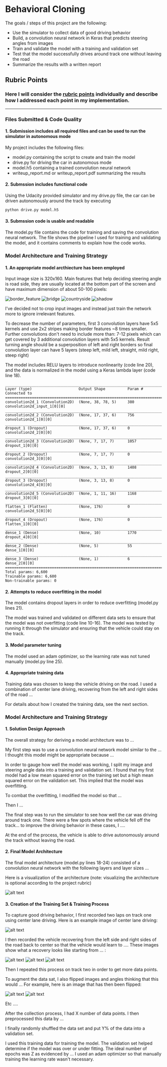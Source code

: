 # Behavioral Cloning

The goals / steps of this project are the following:
* Use the simulator to collect data of good driving behavior
* Build, a convolution neural network in Keras that predicts steering angles from images
* Train and validate the model with a training and validation set
* Test that the model successfully drives around track one without leaving the road
* Summarize the results with a written report


[//]: # (Image References)

[border_feature]: ./examples/center_2017_01_28_03_59_58_715.jpg "Road borders"
[bridge]: ./examples/center_2017_01_28_04_00_54_674.jpg
[countryside]: ./examples/center_2017_01_28_04_01_07_383.jpg
[shadow]: ./examples/center_2017_02_01_01_01_12_441.jpg
[image1]: ./examples/placeholder.png "Model Visualization"
[image2]: ./examples/placeholder.png "Grayscaling"
[image3]: ./examples/placeholder_small.png "Recovery Image"
[image4]: ./examples/placeholder_small.png "Recovery Image"
[image5]: ./examples/placeholder_small.png "Recovery Image"
[image6]: ./examples/placeholder_small.png "Normal Image"
[image7]: ./examples/placeholder_small.png "Flipped Image"

## Rubric Points
### Here I will consider the [rubric points](https://review.udacity.com/#!/rubrics/432/view) individually and describe how I addressed each point in my implementation.  

---
### Files Submitted & Code Quality

#### 1. Submission includes all required files and can be used to run the simulator in autonomous mode

My project includes the following files:
* model.py containing the script to create and train the model
* drive.py for driving the car in autonomous mode
* model.h5 containing a trained convolution neural network 
* writeup_report.md or writeup_report.pdf summarizing the results

#### 2. Submssion includes functional code
Using the Udacity provided simulator and my drive.py file, the car can be driven autonomously around the track by executing 
```sh
python drive.py model.h5
```

#### 3. Submssion code is usable and readable

The model.py file contains the code for training and saving the convolution neural network. The file shows the pipeline I used for training and validating the model, and it contains comments to explain how the code works.

### Model Architecture and Training Strategy

#### 1. An appropriate model arcthiecture has been employed

Input image size is 320x160. Main features that help deciding steering angle is road side, they are usually located at the bottom part of the screen and have maximum dimension of about 50-100 pixels:

![border_feature]
![bridge]
![countryside]
![shadow]

I've decided not to crop input images and instead just train the network more to ignore irrelevant features.

To decrease the number of parameters, first 3 convolution layers have 5x5 kernels and use 2x2 stripes making border features ~8 times smaller. Further convolutions don't need to include more than: 7-12 pixels which can get covered by 3 additional convolution layers with 5x5 kernels. Result turning angle should be a superposition of left and right borders so final convolution layer can have 5 layers (steep left, mild left, straight, mild right, steep right)

The model includes RELU layers to introduce nonlinearity (code line 20), and the data is normalized in the model using a Keras lambda layer (code line 18). 


```
____________________________________________________________________________________________________
Layer (type)                     Output Shape          Param #     Connected to
====================================================================================================
convolution2d_1 (Convolution2D)  (None, 38, 78, 5)     380         convolution2d_input_1[0][0]
____________________________________________________________________________________________________
convolution2d_2 (Convolution2D)  (None, 17, 37, 6)     756         convolution2d_1[0][0]
____________________________________________________________________________________________________
dropout_1 (Dropout)              (None, 17, 37, 6)     0           convolution2d_2[0][0]
____________________________________________________________________________________________________
convolution2d_3 (Convolution2D)  (None, 7, 17, 7)      1057        dropout_1[0][0]
____________________________________________________________________________________________________
dropout_2 (Dropout)              (None, 7, 17, 7)      0           convolution2d_3[0][0]
____________________________________________________________________________________________________
convolution2d_4 (Convolution2D)  (None, 3, 13, 8)      1408        dropout_2[0][0]
____________________________________________________________________________________________________
dropout_3 (Dropout)              (None, 3, 13, 8)      0           convolution2d_4[0][0]
____________________________________________________________________________________________________
convolution2d_5 (Convolution2D)  (None, 1, 11, 16)     1168        dropout_3[0][0]
____________________________________________________________________________________________________
flatten_1 (Flatten)              (None, 176)           0           convolution2d_5[0][0]
____________________________________________________________________________________________________
dropout_4 (Dropout)              (None, 176)           0           flatten_1[0][0]
____________________________________________________________________________________________________
dense_1 (Dense)                  (None, 10)            1770        dropout_4[0][0]
____________________________________________________________________________________________________
dense_2 (Dense)                  (None, 5)             55          dense_1[0][0]
____________________________________________________________________________________________________
dense_3 (Dense)                  (None, 1)             6           dense_2[0][0]
====================================================================================================
Total params: 6,600
Trainable params: 6,600
Non-trainable params: 0
```

#### 2. Attempts to reduce overfitting in the model

The model contains dropout layers in order to reduce overfitting (model.py lines 21). 

The model was trained and validated on different data sets to ensure that the model was not overfitting (code line 10-16). The model was tested by running it through the simulator and ensuring that the vehicle could stay on the track.

#### 3. Model parameter tuning

The model used an adam optimizer, so the learning rate was not tuned manually (model.py line 25).

#### 4. Appropriate training data

Training data was chosen to keep the vehicle driving on the road. I used a combination of center lane driving, recovering from the left and right sides of the road ... 

For details about how I created the training data, see the next section. 

### Model Architecture and Training Strategy

#### 1. Solution Design Approach

The overall strategy for deriving a model architecture was to ...

My first step was to use a convolution neural network model similar to the ... I thought this model might be appropriate because ...

In order to gauge how well the model was working, I split my image and steering angle data into a training and validation set. I found that my first model had a low mean squared error on the training set but a high mean squared error on the validation set. This implied that the model was overfitting. 

To combat the overfitting, I modified the model so that ...

Then I ... 

The final step was to run the simulator to see how well the car was driving around track one. There were a few spots where the vehicle fell off the track... to improve the driving behavior in these cases, I ....

At the end of the process, the vehicle is able to drive autonomously around the track without leaving the road.

#### 2. Final Model Architecture

The final model architecture (model.py lines 18-24) consisted of a convolution neural network with the following layers and layer sizes ...

Here is a visualization of the architecture (note: visualizing the architecture is optional according to the project rubric)

![alt text][image1]

#### 3. Creation of the Training Set & Training Process

To capture good driving behavior, I first recorded two laps on track one using center lane driving. Here is an example image of center lane driving:

![alt text][image2]

I then recorded the vehicle recovering from the left side and right sides of the road back to center so that the vehicle would learn to .... These images show what a recovery looks like starting from ... :

![alt text][image3]
![alt text][image4]
![alt text][image5]

Then I repeated this process on track two in order to get more data points.

To augment the data sat, I also flipped images and angles thinking that this would ... For example, here is an image that has then been flipped:

![alt text][image6]
![alt text][image7]

Etc ....

After the collection process, I had X number of data points. I then preprocessed this data by ...


I finally randomly shuffled the data set and put Y% of the data into a validation set. 

I used this training data for training the model. The validation set helped determine if the model was over or under fitting. The ideal number of epochs was Z as evidenced by ... I used an adam optimizer so that manually training the learning rate wasn't necessary.
